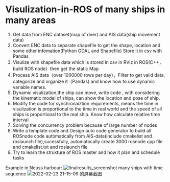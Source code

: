 # Visulization-in-ROS of many ships in many areas

1. Get data from ENC dataset(map of river) and AIS data(ship movement data)
2. Convert ENC data to separate shapefile to get the shape, location and some other infomation(Python GDAL and Shapefile)
   Store it in csv with Pandas
3. Visulize with shapefile data which is stored in csv in RViz in ROS(C++，build ROS node）then get the static Map
4. Process AIS data（over 1000000 rows per day），Filter to get valid data, categorize and organize it（Pandas) and know how to use dynamic variable names.
5. Dynamic visulization,the ship can move, write code , with considering the kinematic model of ships, can show the location and pose of ship.
6. Modify the code for synchronaiztion requirements, means the time in visulization is proportional to the time in real world and the speed of all ships is proportional to the    real ship. Know how calculate relative time interval
7. Solving the concurrency problem because of large number of nodes
8. Write a template code and Design auto code generator to build all ROSnode code automatically from AIS-data(include cmakelist and roslaunch file),sucessfully, automatocally create 3000 rosnode cpp file and cmakelist.txt and roslaunch file
9. Try to learn the strukture of ROS master and how it plan and schedule tasks


Example in Neuss harbour:
![finalresults_screenshot](https://user-images.githubusercontent.com/85012724/153255565-29bd8b0e-e0a8-4c1a-a6c3-2c75583c583f.png)
many ships with time sequence
![2022-02-23 21-15-09 的屏幕截图](https://user-images.githubusercontent.com/85012724/155400821-2341ee1b-87d9-4bfd-8b1d-2a77bb652cb1.png)


